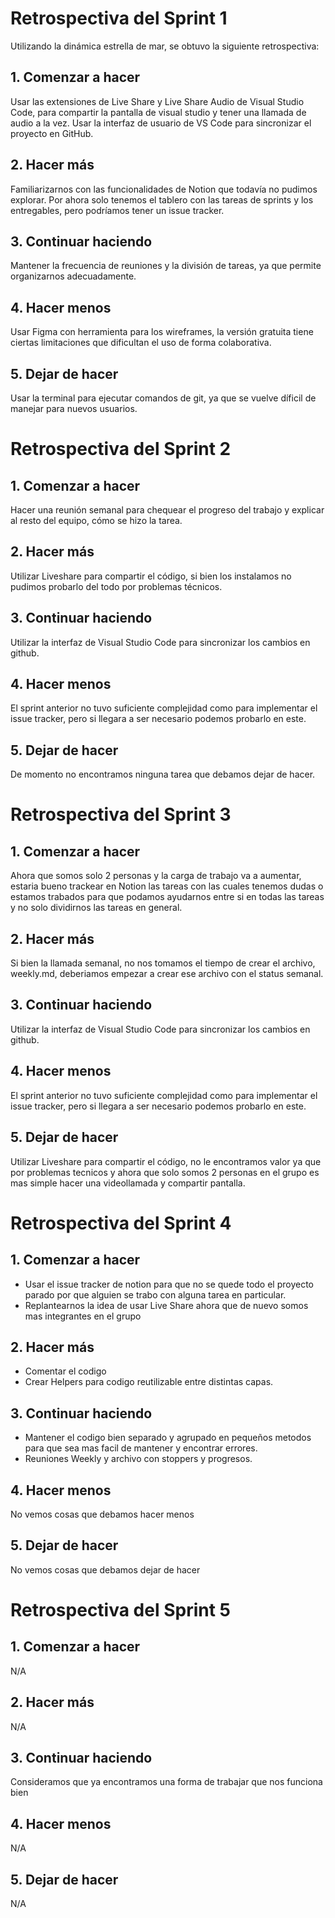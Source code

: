# Retrospectiva del Sprint 1

Utilizando la dinámica estrella de mar, se obtuvo la siguiente retrospectiva:

## 1. Comenzar a hacer

Usar las extensiones de Live Share y Live Share Audio de Visual Studio Code, para compartir la pantalla de visual studio y tener una llamada de audio a la vez.
Usar la interfaz de usuario de VS Code para sincronizar el proyecto en GitHub.

## 2. Hacer más

Familiarizarnos con las funcionalidades de Notion que todavía no pudimos explorar. Por ahora solo tenemos el tablero con las tareas de sprints y los entregables, pero podríamos tener un issue tracker.

## 3. Continuar haciendo

Mantener la frecuencia de reuniones y la división de tareas, ya que permite organizarnos adecuadamente.

## 4. Hacer menos

Usar Figma con herramienta para los wireframes, la versión gratuita tiene ciertas limitaciones que dificultan el uso de forma colaborativa.

## 5. Dejar de hacer

Usar la terminal para ejecutar comandos de git, ya que se vuelve díficil de manejar para nuevos usuarios.

# Retrospectiva del Sprint 2

## 1. Comenzar a hacer

Hacer una reunión semanal para chequear el progreso del trabajo y explicar al resto del equipo, cómo se hizo la tarea.

## 2. Hacer más

Utilizar Liveshare para compartir el código, si bien los instalamos no pudimos probarlo del todo por problemas técnicos.

## 3. Continuar haciendo

Utilizar la interfaz de Visual Studio Code para sincronizar los cambios en github.

## 4. Hacer menos

El sprint anterior no tuvo suficiente complejidad como para implementar el issue tracker, pero si llegara a ser necesario podemos probarlo en este.

## 5. Dejar de hacer

De momento no encontramos ninguna tarea que debamos dejar de hacer.

# Retrospectiva del Sprint 3

## 1. Comenzar a hacer

Ahora que somos solo 2 personas y la carga de trabajo va a aumentar, estaria bueno trackear en Notion las tareas con las cuales tenemos dudas o estamos trabados para que podamos ayudarnos entre si en todas las tareas y no solo dividirnos las tareas en general.

## 2. Hacer más

Si bien la llamada semanal, no nos tomamos el tiempo de crear el archivo, weekly.md, deberiamos empezar a crear ese archivo con el status semanal.

## 3. Continuar haciendo

Utilizar la interfaz de Visual Studio Code para sincronizar los cambios en github.

## 4. Hacer menos

El sprint anterior no tuvo suficiente complejidad como para implementar el issue tracker, pero si llegara a ser necesario podemos probarlo en este.

## 5. Dejar de hacer

Utilizar Liveshare para compartir el código, no le encontramos valor ya que por problemas tecnicos y ahora que solo somos 2 personas en el grupo es mas simple hacer una videollamada y compartir pantalla.

# Retrospectiva del Sprint 4

## 1. Comenzar a hacer

- Usar el issue tracker de notion para que no se quede todo el proyecto parado por que alguien se trabo con alguna tarea en particular.
- Replantearnos la idea de usar Live Share ahora que de nuevo somos mas integrantes en el grupo

## 2. Hacer más

- Comentar el codigo
- Crear Helpers para codigo reutilizable entre distintas capas.

## 3. Continuar haciendo

- Mantener el codigo bien separado y agrupado en pequeños metodos para que sea mas facil de mantener y encontrar errores.
- Reuniones Weekly y archivo con stoppers y progresos.

## 4. Hacer menos

No vemos cosas que debamos hacer menos

## 5. Dejar de hacer

No vemos cosas que debamos dejar de hacer


# Retrospectiva del Sprint 5

## 1. Comenzar a hacer
N/A

## 2. Hacer más
N/A

## 3. Continuar haciendo
Consideramos que ya encontramos una forma de trabajar que nos funciona bien


## 4. Hacer menos
N/A


## 5. Dejar de hacer
N/A






















